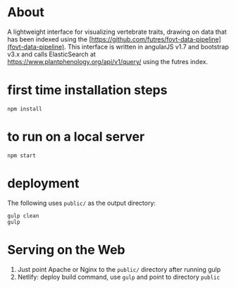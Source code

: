 # About
A lightweight interface for visualizing vertebrate traits, drawing on data that has been indexed using the 
[https://github.com/futres/fovt-data-pipeline](fovt-data-pipeline).  This interface is written
in angularJS v1.7 and bootstrap v3.x and calls ElasticSearch at https://www.plantphenology.org/api/v1/query/ using the futres index.

# first time installation steps
```
npm install 
```

# to run on a local server
```
npm start 
```

# deployment 
The following uses `public/` as the output directory:
```
gulp clean
gulp   
```

# Serving on the Web

1. Just point Apache or Nginx to the `public/` directory after running gulp
2. Netlify: deploy build command, use `gulp` and point to directory `public`

